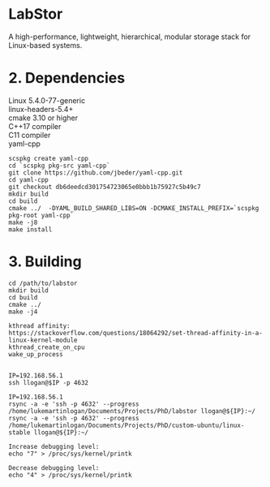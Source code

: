 
# LabStor

A high-performance, lightweight, hierarchical, modular storage stack for Linux-based systems.

# 2. Dependencies

Linux 5.4.0-77-generic  
linux-headers-5.4+  
cmake 3.10 or higher  
C++17 compiler  
C11 compiler  
yaml-cpp

```
scspkg create yaml-cpp
cd `scspkg pkg-src yaml-cpp` 
git clone https://github.com/jbeder/yaml-cpp.git
cd yaml-cpp
git checkout db6deedcd301754723065e0bbb1b75927c5b49c7
mkdir build
cd build
cmake ../  -DYAML_BUILD_SHARED_LIBS=ON -DCMAKE_INSTALL_PREFIX=`scspkg pkg-root yaml-cpp`
make -j8
make install
```

# 3. Building

```
cd /path/to/labstor
mkdir build  
cd build
cmake ../
make -j4  
```

```
kthread affinity:
https://stackoverflow.com/questions/18064292/set-thread-affinity-in-a-linux-kernel-module
kthread_create_on_cpu
wake_up_process
 
```

```
IP=192.168.56.1
ssh llogan@$IP -p 4632

IP=192.168.56.1
rsync -a -e 'ssh -p 4632' --progress /home/lukemartinlogan/Documents/Projects/PhD/labstor llogan@${IP}:~/
rsync -a -e 'ssh -p 4632' --progress /home/lukemartinlogan/Documents/Projects/PhD/custom-ubuntu/linux-stable llogan@${IP}:~/
```

```
Increase debugging level:
echo "7" > /proc/sys/kernel/printk

Decrease debugging level:
echo "4" > /proc/sys/kernel/printk
```
